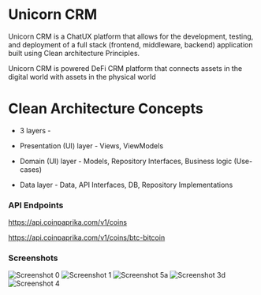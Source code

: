 #  Unicorn CRM
Unicorn CRM is a ChatUX platform that allows for the development, testing, and deployment of a full stack (frontend, middleware, backend) application built using Clean architecture Principles.  

Unicorn CRM is powered DeFi CRM platform that connects assets in the digital world with assets in the physical world

# Clean Architecture Concepts

* 3 layers - 

* Presentation (UI) layer - Views, ViewModels

* Domain (UI) layer - Models, Repository Interfaces, Business logic (Use-cases)

* Data layer - Data, API Interfaces, DB, Repository Implementations

### API Endpoints
https://api.coinpaprika.com/v1/coins

https://api.coinpaprika.com/v1/coins/btc-bitcoin

### Screenshots

![Screenshot 0](https://github.com/arunabhdas/unicorn-crm/blob/main/screenshots/screenshot_2_0.png)
![Screenshot 1](https://github.com/arunabhdas/unicorn-crm/blob/main/screenshots/screenshot_2_1.png)
![Screenshot 5a](https://github.com/arunabhdas/cnctr-android/blob/main/screenshots/screenshot_5a.png)
![Screenshot 3d](https://github.com/arunabhdas/cnctr-android/blob/main/screenshots/screenshot_3d.png)
![Screenshot 4](https://github.com/arunabhdas/cnctr-android/blob/main/screenshots/screenshot_4a.png)
